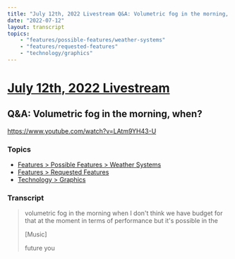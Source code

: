 ```yaml
---
title: "July 12th, 2022 Livestream Q&A: Volumetric fog in the morning, when?"
date: "2022-07-12"
layout: transcript
topics:
    - "features/possible-features/weather-systems"
    - "features/requested-features"
    - "technology/graphics"
---
```

# [July 12th, 2022 Livestream](../2022-07-12.md)
## Q&A: Volumetric fog in the morning, when?
https://www.youtube.com/watch?v=LAtm9YH43-U

### Topics
* [Features > Possible Features > Weather Systems](../topics/features/possible-features/weather-systems.md)
* [Features > Requested Features](../topics/features/requested-features.md)
* [Technology > Graphics](../topics/technology/graphics.md)

### Transcript

> volumetric fog in the morning when I don't think we have budget for that at the moment in terms of performance but it's possible in the
>
> [Music]
>
> future you
